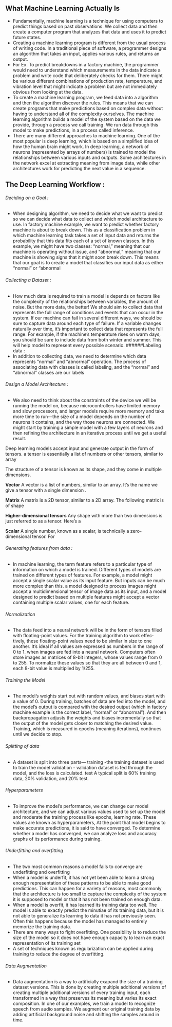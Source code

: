 ## What Machine Learning Actually Is
- Fundamentally, machine learning is a technique for using computers to predict things based on past observations. We collect data and then create a computer program that analyzes that data and uses it to predict future states.
- Creating a machine learning program is different from the usual process of writing code. In a traditional piece of software, a programmer 
designs an algorithm that takes an input, applies various rules, and returns an output. 
- For Ex. To predict breakdowns in a factory machine, the programmer would need to understand which measurements in the data indicate a problem 
and write code that deliberately checks for them. There might be various different combinations of production rate, temperature, and vibration level that might indicate a
problem but are not immediately obvious from looking at the data.
- To create a machine learning program, we feed data into a algorithm and then the algorithm discover the rules. This means that we can create 
programs that make predictions based on complex data without having to understand all of the complexity ourselves. The machine learning algorithm
 builds a model of the system based on the data we provide, through a process we call training. We run data through this model to make predictions, in a process called inference.
- There are many different approaches to machine learning. One of the most popular is deep learning, which is based on a simplified idea of how the human brain might
work. In deep learning, a network of neurons (represented by arrays of numbers) is trained to model the relationships between various inputs and outputs.
Some architectures in the network excel at extracting meaning from image data, while other architectures work  for predicting the next value in a sequence.


## The Deep Learning Workflow :
###### Deciding  on a Goal : 
- When designing  algorithm, we need to decide what we want to predict so we can decide what data to collect and which
model architecture to use.
In factory machine example, we want to predict whether factory machine is about to break down. This as a classification problem in which machine
learning task takes a set of input data and returns the probability that this data fits each of a set of known classes. In this example, we might have two classes: 
“normal,” meaning that our machine is operating without issue, and 
“abnormal,” meaning that our machine is showing signs that it might soon break down. 
This means that our goal is to create a model that classifies our input data as either “normal” or “abnormal


###### Collecting a Dataset :
- How much data is required to train a model is depends on factors like the complexity of the relationships between variables, the amount of noise.
But the more data, the better! We should aim to collect data that represents the full range of conditions and events that can occur in the system. 
If our machine can fail in several different ways, we should be sure to capture data around each type of failure. If a variable changes naturally over time, 
it’s important to collect data that represents the full range. For example, if the machine’s temperature rises on warm days, you should be sure to include
data from both winter and summer. This  will help  model to represent every possible scenario.
######Labeling data :
- In addition to collecting data, we need to determine which data represents “normal” and “abnormal” operation. The process of associating data
with classes is called labeling, and the “normal” and “abnormal” classes are our labels

###### Design a Model Architecture :
- We also need to think about the constraints of the device we will be running the model on, because microcontrollers have limited memory and slow processors, and 
larger models require more memory and take more time to run—the size of a model depends on the number of neurons it contains, and the way those neurons
are connected. 
We might start by training a simple model with a few layers of neurons and then refining the architecture in an iterative process until we get a useful result.

Deep learning models accept input and generate output in the form of tensors. 
a tensor is essentially a list of numbers
or other tensors, similar to array

The structure of a tensor is known as its shape, and they come in multiple dimensions.

**Vector**
A vector is a list of numbers, similar to an array. It’s the name we give a tensor
with a single dimension . 

**Matrix**
A matrix is a 2D tensor, similar to a 2D array. The following matrix is of shape

**Higher-dimensional tensors**
Any shape with more than two dimensions is just referred to as a tensor. Here’s a

**Scalar**
A single number, known as a scalar, is technically a zero-dimensional tensor. For


###### Generating features from data :  
- In machine learning, the term feature refers to a particular type of information on which a model is trained. 
Different types of models are trained on different types of features.  For example, a model might accept a single scalar value as its input feature.
But inputs can be much more complex than this. a model designed to process images might accept a multidimensional tensor of image data as its input, 
and a model designed to predict based on multiple features might accept a vector containing multiple scalar values, one for each feature.


###### Normalization
- The data feed into a neural network will be in the form of tensors filled with floating-point values.  For the training algorithm to work effec‐
tively, these floating-point values need to be similar in size to one another. It’s ideal if all values are expressed as numbers in the range of 0 to 1.
when images are fed into a neural network. Computers often store images as matrices of 8-bit integers, whose values range from 0 to 255. To normalize
these values so that they are all between 0 and 1, each 8-bit value is multiplied by 1/255.

###### Training the Model
- The model’s weights start out with random values, and biases start with a value of 0. During training, batches of data are fed into the model, and the model’s
output is compared with the desired output (which in factory machine example is the correct label, “normal” or “abnormal”). And then backpropagation adjusts the weights
and biases incrementally so that  the output of the model gets closer to matching the desired value. Training, which is measured in epochs (meaning iterations), continues until we decide to stop.

###### Splitting of data
- A dataset is split into three parts—
training -the training dataset is used to train the model
validation - validation dataset is fed through the model, and the loss is calculated.
test 
A typical split is 60% training data, 20% validation, and 20% test.

###### Hyperparameters
- To improve the model’s performance, we can change our model architecture, and we can adjust various values used to set up the model and moderate the
training process like epochs, learning rate. These values are known as hyperparameters, 
At the point that model begins to make accurate predictions, it is said to have converged. To determine whether a model has converged, we can analyze loss and accuracy 
graphs of its performance during training. 


###### Underfitting and overfitting
- The two most common reasons a model fails to converge are underfitting and overfitting
- When a model is underfit, it has not yet been able to learn a strong enough representation of these patterns to be able to make good predictions. This can happen for a variety of reasons, most commonly that the architecture is too small to capture the complexity of the system it is supposed to model or that it has not been trained on enough data.
- When a model is overfit, it has learned its training data too well. The model is able to exactly predict the minutiae of its training data, but it is not able to generalize its learning to data it has not previously seen. Often this happens because the model has
managed to entirely memorize the training data.
- There are many ways to fight overfitting. One possibility is to reduce the size of the model so it does not have enough capacity to learn an exact representation of its
training set
- A set of techniques known as regularization can be applied during training to reduce the degree of overfitting.

###### Data Augmentation
- Data augmentation is a way to artificially exapand the size of a training dataset versions. This is done by creating multiple additional versions of 
creating multiple additional versions of every training input, each transformed in a way that preserves its meaning but varies its exact composition. In one of our examples, we train a model to recognize speech from
audio samples. We augment our original training data by adding artificial background noise and shifting the samples around in time.

